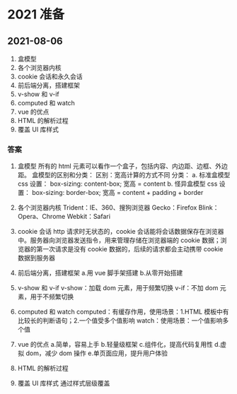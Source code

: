 # 2021 准备

## 2021-08-06

1. 盒模型
2. 各个浏览器内核
3. cookie 会话和永久会话
4. 前后端分离，搭建框架
5. v-show 和 v-if
6. computed 和 watch
7. vue 的优点
8. HTML 的解析过程
9. 覆盖 UI 库样式

### 答案

1. 盒模型
   所有的 html 元素可以看作一个盒子，包括内容、内边距、边框、外边距。
   盒模型的区别和分类：
   区别：宽高计算的方式不同
   分类：
   a. 标准盒模型
   css 设置： box-sizing: content-box;
   宽高 = content
   b. 怪异盒模型
   css 设置： box-sizing: border-box;
   宽高 = content + padding + border
2. 各个浏览器内核
   Trident：IE、360、搜狗浏览器
   Gecko：Firefox
   Blink：Opera、Chrome
   Webkit：Safari
3. cookie 会话
   http 请求时无状态的，cookie 会话能将会话数据保存在浏览器中。服务器向浏览器发送指令，用来管理存储在浏览器端的 cookie 数据；浏览器的第一次请求是没有 cookie 数据的，后续的请求都会主动携带 cookie 数据到服务器
4. 前后端分离，搭建框架
   a.用 vue 脚手架搭建
   b.从零开始搭建
5. v-show 和 v-if
   v-show：加载 dom 元素，用于频繁切换
   v-if：不加 dom 元素，用于不频繁切换
6. computed 和 watch
   computed：有缓存作用，使用场景：1.HTML 模板中有比较长的判断语句；2.一个值受多个值影响
   watch：使用场景：一个值影响多个值
7. vue 的优点
   a.简单，容易上手
   b.轻量级框架
   c.组件化，提高代码复用性
   d.虚拟 dom，减少 dom 操作
   e.单页面应用，提升用户体验
8. HTML 的解析过程

9. 覆盖 UI 库样式
   通过样式层级覆盖

